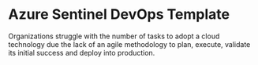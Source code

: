 
# Azure Sentinel DevOps Template

Organizations struggle with the number of tasks to adopt a cloud technology due the lack of an agile methodology to plan, execute,  validate its initial success and deploy into production.
